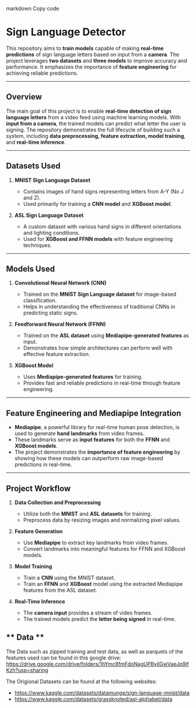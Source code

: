 markdown
Copy code
# **Sign Language Detector**

This repository aims to **train models** capable of making **real-time predictions** of sign language letters based on input from a **camera**. The project leverages **two datasets** and **three models** to improve accuracy and performance. It emphasizes the importance of **feature engineering** for achieving reliable predictions.

---

## **Overview**

The main goal of this project is to enable **real-time detection of sign language letters** from a video feed using machine learning models. With **input from a camera**, the trained models can predict what letter the user is signing. The repository demonstrates the full lifecycle of building such a system, including **data preprocessing, feature extraction, model training**, and **real-time inference**.

---

## **Datasets Used**

1. **MNIST Sign Language Dataset**  
   - Contains images of hand signs representing letters from A-Y (No J and Z).  
   - Used primarily for training a **CNN model** and **XGBoost model**.

2. **ASL Sign Language Dataset**  
   - A custom dataset with various hand signs in different orientations and lighting conditions.  
   - Used for **XGBoost and FFNN models** with feature engineering techniques.

---

## **Models Used**

1. **Convolutional Neural Network (CNN)**  
   - Trained on the **MNIST Sign Language dataset** for image-based classification.  
   - Helps in understanding the effectiveness of traditional CNNs in predicting static signs.

2. **Feedforward Neural Network (FFNN)**  
   - Trained on the **ASL dataset** using **Mediapipe-generated features** as input.  
   - Demonstrates how simple architectures can perform well with effective feature extraction.

3. **XGBoost Model**  
   - Uses **Mediapipe-generated features** for training.  
   - Provides fast and reliable predictions in real-time through feature engineering.

---

## **Feature Engineering and Mediapipe Integration**

- **Mediapipe**, a powerful library for real-time human pose detection, is used to generate **hand landmarks** from video frames.
- These landmarks serve as **input features** for both the **FFNN** and **XGBoost models**.
- The project demonstrates the **importance of feature engineering** by showing how these models can outperform raw image-based predictions in real-time.

---

## **Project Workflow**

1. **Data Collection and Preprocessing**  
   - Utilize both the **MNIST** and **ASL datasets** for training.  
   - Preprocess data by resizing images and normalizing pixel values.

2. **Feature Generation**  
   - Use **Mediapipe** to extract key landmarks from video frames.  
   - Convert landmarks into meaningful features for FFNN and XGBoost models.

3. **Model Training**  
   - Train a **CNN** using the MNIST dataset.  
   - Train an **FFNN** and **XGBoost** model using the extracted Mediapipe features from the ASL dataset.

4. **Real-Time Inference**  
   - The **camera input** provides a stream of video frames.  
   - The trained models predict the **letter being signed** in real-time.

## ** Data **

The Data such as zipped training and test data, as well as parquets of the features used can be found in this google drive:
https://drive.google.com/drive/folders/1hYmc8fmFdoNagUPByilGwVaeJp9ifKzh?usp=sharing

The Origional Datasets can be found at the following websites:
   - https://www.kaggle.com/datasets/datamunge/sign-language-mnist/data
   - https://www.kaggle.com/datasets/grassknoted/asl-alphabet/data
